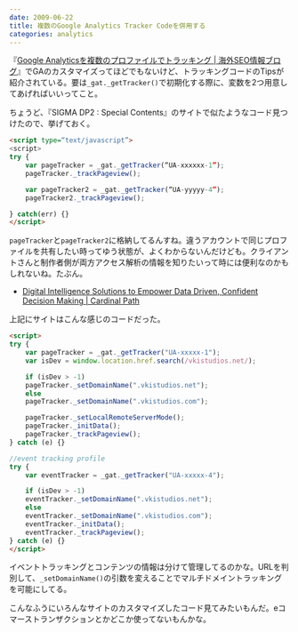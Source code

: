 ```yaml
---
date: 2009-06-22
title: 複数のGoogle Analytics Tracker Codeを併用する
categories: analytics
---
```


『[Google Analyticsを複数のプロファイルでトラッキング | 海外SEO情報ブログ](https://www.suzukikenichi.com/blog/tracking-access-by-mutiple-google-analytics-accounts/)』でGAのカスタマイズってほどでもないけど、トラッキングコードのTipsが紹介されている。要は`_gat._getTracker()`で初期化する際に、変数を2つ用意してあげればいいってこと。

ちょうど、『SIGMA DP2 : Special Contents』のサイトで似たようなコード見つけたので、挙げておく。

```html
<script type=“text/javascript”>
<script>
try {
	var pageTracker = _gat._getTracker(“UA-xxxxxx-1”);
	pageTracker._trackPageview();

	var pageTracker2 = _gat._getTracker(“UA-yyyyy-4”);
	pageTracker2._trackPageview();

} catch(err) {}
</script>
```

`pageTracker`と`pageTracker2`に格納してるんすね。違うアカウントで同じプロファイルを共有したい時ってゆう状態が、よくわからないんだけども。クライアントさんと制作者側が両方アクセス解析の情報を知りたいって時には便利なのかもしれないね。たぶん。

+ [Digital Intelligence Solutions to Empower Data Driven, Confident Decision Making | Cardinal Path](http://www.cardinalpath.com/)

上記にサイトはこんな感じのコードだった。

```html
<script>
try {
	var pageTracker = _gat._getTracker("UA-xxxxx-1");
	var isDev = window.location.href.search(/vkistudios.net/);

	if (isDev > -1)
	pageTracker._setDomainName(".vkistudios.net");
	else
	pageTracker._setDomainName(".vkistudios.com");

	pageTracker._setLocalRemoteServerMode();
	pageTracker._initData();
	pageTracker._trackPageview();
} catch (e) {}

//event tracking profile
try {
	var eventTracker = _gat._getTracker("UA-xxxxx-4");

	if (isDev > -1)
	eventTracker._setDomainName(".vkistudios.net");
	else
	eventTracker._setDomainName(".vkistudios.com");
	eventTracker._initData();
	eventTracker._trackPageview();
} catch (e) {}
</script>
```

イベントトラッキングとコンテンツの情報は分けて管理してるのかな。URLを判別して、`_setDomainName()`の引数を変えることでマルチドメイントラッキングを可能にしてる。

こんなふうにいろんなサイトのカスタマイズしたコード見てみたいもんだ。eコマーストランザクションとかどこか使ってないもんかな。